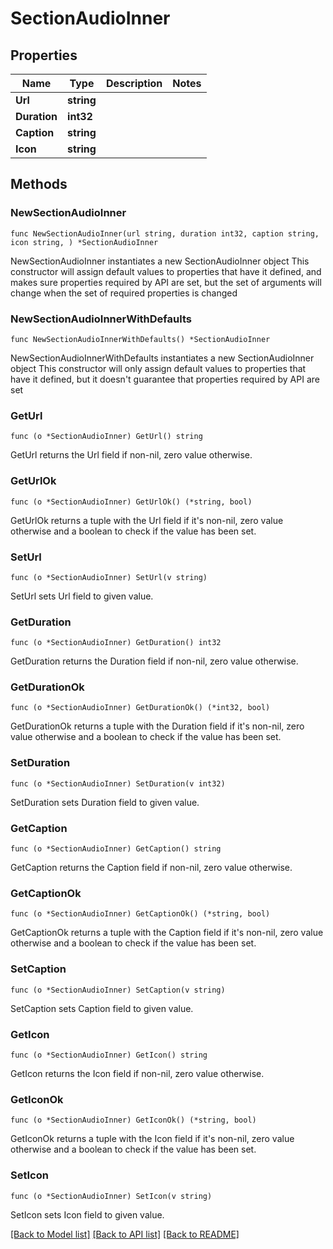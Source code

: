 # SectionAudioInner

## Properties

Name | Type | Description | Notes
------------ | ------------- | ------------- | -------------
**Url** | **string** |  | 
**Duration** | **int32** |  | 
**Caption** | **string** |  | 
**Icon** | **string** |  | 

## Methods

### NewSectionAudioInner

`func NewSectionAudioInner(url string, duration int32, caption string, icon string, ) *SectionAudioInner`

NewSectionAudioInner instantiates a new SectionAudioInner object
This constructor will assign default values to properties that have it defined,
and makes sure properties required by API are set, but the set of arguments
will change when the set of required properties is changed

### NewSectionAudioInnerWithDefaults

`func NewSectionAudioInnerWithDefaults() *SectionAudioInner`

NewSectionAudioInnerWithDefaults instantiates a new SectionAudioInner object
This constructor will only assign default values to properties that have it defined,
but it doesn't guarantee that properties required by API are set

### GetUrl

`func (o *SectionAudioInner) GetUrl() string`

GetUrl returns the Url field if non-nil, zero value otherwise.

### GetUrlOk

`func (o *SectionAudioInner) GetUrlOk() (*string, bool)`

GetUrlOk returns a tuple with the Url field if it's non-nil, zero value otherwise
and a boolean to check if the value has been set.

### SetUrl

`func (o *SectionAudioInner) SetUrl(v string)`

SetUrl sets Url field to given value.


### GetDuration

`func (o *SectionAudioInner) GetDuration() int32`

GetDuration returns the Duration field if non-nil, zero value otherwise.

### GetDurationOk

`func (o *SectionAudioInner) GetDurationOk() (*int32, bool)`

GetDurationOk returns a tuple with the Duration field if it's non-nil, zero value otherwise
and a boolean to check if the value has been set.

### SetDuration

`func (o *SectionAudioInner) SetDuration(v int32)`

SetDuration sets Duration field to given value.


### GetCaption

`func (o *SectionAudioInner) GetCaption() string`

GetCaption returns the Caption field if non-nil, zero value otherwise.

### GetCaptionOk

`func (o *SectionAudioInner) GetCaptionOk() (*string, bool)`

GetCaptionOk returns a tuple with the Caption field if it's non-nil, zero value otherwise
and a boolean to check if the value has been set.

### SetCaption

`func (o *SectionAudioInner) SetCaption(v string)`

SetCaption sets Caption field to given value.


### GetIcon

`func (o *SectionAudioInner) GetIcon() string`

GetIcon returns the Icon field if non-nil, zero value otherwise.

### GetIconOk

`func (o *SectionAudioInner) GetIconOk() (*string, bool)`

GetIconOk returns a tuple with the Icon field if it's non-nil, zero value otherwise
and a boolean to check if the value has been set.

### SetIcon

`func (o *SectionAudioInner) SetIcon(v string)`

SetIcon sets Icon field to given value.



[[Back to Model list]](../README.md#documentation-for-models) [[Back to API list]](../README.md#documentation-for-api-endpoints) [[Back to README]](../README.md)


